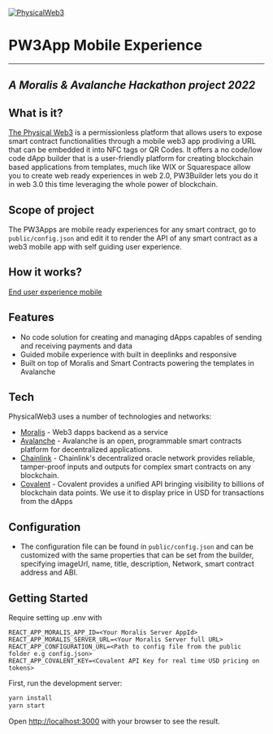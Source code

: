 [![PhysicalWeb3](https://i.ibb.co/6BTsQkw/Screenshot-2022-01-27-at-18-48-53.png)](https://www.youtube.com/embed/MIKv-cEfQpU)
# PW3App Mobile Experience
---------
## _A Moralis & Avalanche Hackathon project 2022_

## What is it?
[The Physical Web3](https://physicalweb3.com) is a permissionless platform that allows users to expose smart contract functionalities through a mobile web3 app prodiving a URL that can be embedded it into NFC tags or QR Codes. It offers a no code/low code dApp builder that is a user-friendly platform for creating blockchain based applications from templates, much like WIX or Squarespace allow you to create web ready experiences in web 2.0, PW3Builder lets you do it in web 3.0 this time leveraging the whole power of blockchain.

## Scope of project

The PW3Apps are mobile ready experiences for any smart contract, go to `public/config.json` and edit it to render the API of any smart contract as a web3 mobile app with self guiding user experience.

## How it works?

[End user experience mobile](https://www.youtube.com/watch?v=MIKv-cEfQpU)

## Features

- No code solution for creating and managing dApps capables of sending and receiving payments and data
- Guided mobile experience with built in deeplinks and responsive
- Built on top of Moralis and Smart Contracts powering the templates in Avalanche


## Tech

PhysicalWeb3 uses a number of technologies and networks:

- [Moralis](https://moralis.io) - Web3 dapps backend as a service
- [Avalanche](https://www.avax.network/) - Avalanche is an open, programmable smart contracts platform for decentralized applications.
- [Chainlink](https://chain.link/) - Chainlink's decentralized oracle network provides reliable, tamper-proof inputs and outputs for complex smart contracts on any blockchain.
- [Covalent](https://www.covalenthq.com/) - Covalent provides a unified API bringing visibility to billions of blockchain data points. We use it to display price in USD for transactions from the dApps

## Configuration
- The configuration file can be found in `public/config.json` and can be customized with the same properties that can be set from the builder, specifying imageUrl, name, title, description, Network, smart contract address and ABI.

## Getting Started

Require setting up .env with
```
REACT_APP_MORALIS_APP_ID=<Your Moralis Server AppId>
REACT_APP_MORALIS_SERVER_URL=<Your Moralis Server full URL>
REACT_APP_CONFIGURATION_URL=<Path to config file from the public folder e.g config.json>
REACT_APP_COVALENT_KEY=<Covalent API Key for real time USD pricing on tokens>
```

First, run the development server:

```bash
yarn install
yarn start
```

Open [http://localhost:3000](http://localhost:3000) with your browser to see the result.


